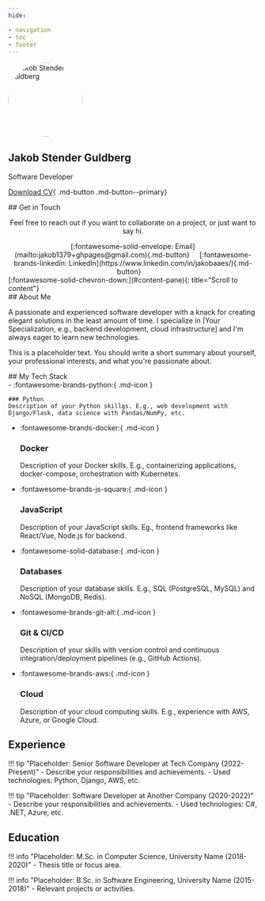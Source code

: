 ```yaml
---
hide:

- navigation
- toc
- footer
---
```


<div class="page-wrapper" markdown>
<section class="pane" id="hero-pane" markdown>
<div class="hero" markdown>
<img src="https://github.com/jakob1379.png" alt="Jakob Stender Guldberg" style="width: 150px; height: 150px; border-radius: 50%;">

# Jakob Stender Guldberg #

  <p class="hero-subtitle">Software Developer</p>

  [Download CV](assets/Jakob_Stender_Gulderg_CV.pdf){ .md-button .md-button--primary}
  <!-- [Contact Me :fontawesome-solid-paper-plane:](mailto:jakob1379+jgalabs@gmail.com){ .md-button} -->

</div>
<div class="section" markdown>

<div id="contact" class="section" markdown>
## Get in Touch

<div class="section" style="text-align: center;" markdown>
<p>
  Feel free to reach out if you want to collaborate on a project, or just want to say hi.
</p>
   [:fontawesome-solid-envelope: Email](mailto:jakob1379+ghpages@gmail.com){.md-button} &nbsp;&nbsp;&nbsp;
   [:fontawesome-brands-linkedin: LinkedIn](https://www.linkedin.com/in/jakobaaes/){.md-button} &nbsp;&nbsp;&nbsp;
</div>
</div>
</div>
<div class="scroll-indicator-wrapper" markdown>
[:fontawesome-solid-chevron-down:](#content-pane){: title="Scroll to content"}
</div>
</section>

<section class="pane" id="content-pane" markdown>
<!-- Removed: <div id="initial-fade-overlay" class="fade-overlay"></div> -->
<div class="section" markdown> <!-- Removed: hidden class -->
## About Me

A passionate and experienced software developer with a knack for creating elegant solutions in the least amount of time. I specialize in [Your Specialization, e.g., backend development, cloud infrastructure] and I'm always eager to learn new technologies.

This is a placeholder text. You should write a short summary about yourself, your professional interests, and what you're passionate about.
</div>

<div class="section" markdown> <!-- Removed: hidden class -->
## My Tech Stack

<div class="grid cards" markdown>
-   :fontawesome-brands-python:{ .md-icon }

    ### Python
    Description of your Python skillgs. E.g., web development with Django/Flask, data science with Pandas/NumPy, etc.

- :fontawesome-brands-docker:{ .md-icon }

    ### Docker

    Description of your Docker skills. E.g., containerizing applications, docker-compose, orchestration with Kubernetes.

- :fontawesome-brands-js-square:{ .md-icon }

    ### JavaScript

    Description of your JavaScript skills. Eg., frontend frameworks like React/Vue, Node.js for backend.

- :fontawesome-solid-database:{ .md-icon }

    ### Databases

    Description of your database skills. E.g., SQL (PostgreSQL, MySQL) and NoSQL (MongoDB, Redis).

- :fontawesome-brands-git-alt:{ .md-icon }

    ### Git & CI/CD

    Description of your skills with version control and continuous integration/deployment pipelines (e.g., GitHub Actions).

- :fontawesome-brands-aws:{ .md-icon }

    ### Cloud

    Description of your cloud computing skills. E.g., experience with AWS, Azure, or Google Cloud.

</div>
</div>

<div class="section" markdown> <!-- Removed: hidden class -->
<h2 class="section-title">Experience</h2>

!!! tip "Placeholder: Senior Software Developer at Tech Company (2022-Present)"
    - Describe your responsibilities and achievements.
    - Used technologies: Python, Django, AWS, etc.

!!! tip "Placeholder: Software Developer at Another Company (2020-2022)"
    - Describe your responsibilities and achievements.
    - Used technologies: C#, .NET, Azure, etc.

</div>

<div class="section" markdown> <!-- Added this closing div and new div to encapsulate education section -->
<h2 class="section-title">Education</h2>

!!! info "Placeholder: M.Sc. in Computer Science, University Name (2018-2020)"
    - Thesis title or focus area.

!!! info "Placeholder: B.Sc. in Software Engineering, University Name (2015-2018)"
    - Relevant projects or activities.
</div>
</section>
</div>
